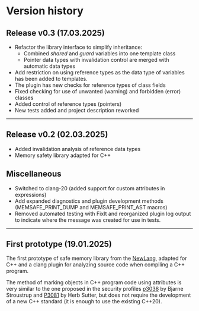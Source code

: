 # Version history


## Release v0.3 (17.03.2025)
- Refactor the library interface to simplify inheritance:    
    - Сombined *shared* and *guard* variables into one template class
    - Pointer data types with invalidation control are merged with automatic data types
- Add restriction on using reference types as the data type of variables has been added to templates.
- The plugin has new checks for reference types of class fields
- Fixed checking for use of unwanted (warning) and forbidden (error) classes
- Added control of reference types (pointers)
- New tests added and project description reworked

------


## Release v0.2 (02.03.2025)
- Added invalidation analysis of reference data types
- Memory safety library adapted for C++

## Miscellaneous
- Switched to clang-20 (added support for custom attributes in expressions)
- Add expanded diagnostics and plugin development methods (MEMSAFE_PRINT_DUMP and MEMSAFE_PRINT_AST macros)
- Removed automated testing with FixIt and reorganized plugin log output to indicate where the message was created for use in tests.

------

## First prototype (19.01.2025)

The first prototype of safe memory library from the [NewLang](https://newlang.net/), 
adapted for C++ and a clang plugin for analyzing source code when compiling a C++ program.

The method of marking objects in C++ program code using attributes is very similar to the one proposed in the security profiles
[p3038](https://www.open-std.org/jtc1/sc22/wg21/docs/papers/2023/p3038r0.pdf) by Bjarne Stroustrup
and [P3081](https://isocpp.org/files/papers/P3081R0.pdf) by Herb Sutter,
but does not require the development of a new C++ standard (it is enough to use the existing C++20).